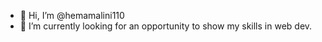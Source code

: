 - 👋 Hi, I’m @hemamalini110
- 🌱 I’m currently looking for an opportunity to show my skills in web dev.

<!---
hemamalini110/hemamalini110 is a ✨ special ✨ repository because its `README.md` (this file) appears on your GitHub profile.
You can click the Preview link to take a look at your changes.
--->
